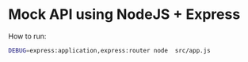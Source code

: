 # Mock API using NodeJS + Express

How to run:

```sh
DEBUG=express:application,express:router node  src/app.js
```

